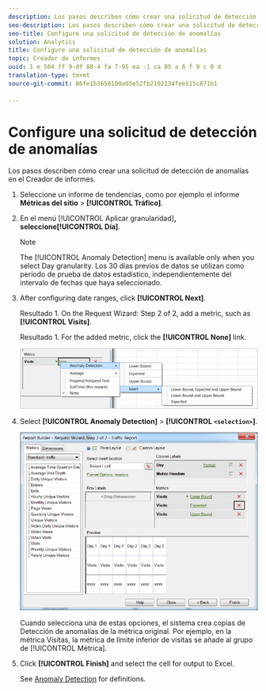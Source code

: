 ```yaml
---
description: Los pasos describen cómo crear una solicitud de detección de anomalías en el Creador de informes.
seo-description: Los pasos describen cómo crear una solicitud de detección de anomalías en el creador de informes.
seo-title: Configure una solicitud de detección de anomalías
solution: Analytics
title: Configure una solicitud de detección de anomalías
topic: Creador de informes
uuid: 1 e 504 ff 9-df 88-4 fa 7-95 ea -1 ca 05 a 6 f 9 c 0 d
translation-type: tm+mt
source-git-commit: 86fe1b3650100a05e52fb2102134fee515c871b1

---
```



# Configure una solicitud de detección de anomalías

Los pasos describen cómo crear una solicitud de detección de anomalías en el Creador de informes.

1. Seleccione un informe de tendencias, como por ejemplo el informe **Métricas del sitio** &gt; **[!UICONTROL Tráfico]**.
1. En el menú [!UICONTROL Aplicar granularidad]**, seleccione[!UICONTROL Día]**.

   >[!NOTE]
   >
   >The [!UICONTROL Anomaly Detection] menu is available only when you select Day granularity. Los 30 días previos de datos se utilizan como período de prueba de datos estadístico, independientemente del intervalo de fechas que haya seleccionado.

1. After configuring date ranges, click **[!UICONTROL Next]**.

   Resultado 1. On the Request Wizard: Step 2 of 2, add a metric, such as **[!UICONTROL Visits]**.

   Resultado 1. For the added metric, click the **[!UICONTROL None]** link.

   ![Resultado de los pasos](assets/anomaly_select.png)

1. Select **[!UICONTROL Anomaly Detection]** &gt; **[!UICONTROL `<selection>`]**.

   ![Información de paso](assets/anomaly_visit.png)

   Cuando selecciona una de estas opciones, el sistema crea copias de Detección de anomalías de la métrica original. Por ejemplo, en la métrica Visitas, la métrica de límite inferior de visitas se añade al grupo de [!UICONTROL Métrica].
1. Click **[!UICONTROL Finish]** and select the cell for output to Excel.

   See [Anomaly Detection](../../../analyze/analysis-workspace/virtual-analyst/c-anomaly-detection/anomaly-detection.md#concept_9476D6C093334B1A8044AE63835BDBE7) for definitions.
